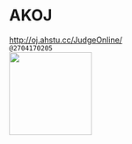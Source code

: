 # AKOJ      
http://oj.ahstu.cc/JudgeOnline/  
`@2704170205`  
<img width="150" height="150" src="https://img-blog.csdn.net/20161028230559575"/>
